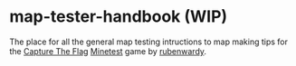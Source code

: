 # map-tester-handbook (WIP)
The place for all the general map testing intructions to map making tips for the [Capture The Flag](https://github.com/MT-CTF/capturetheflag/) [Minetest](https://github.com/minetest/minetest/) game by [rubenwardy](https://rubenwardy.com/).  
